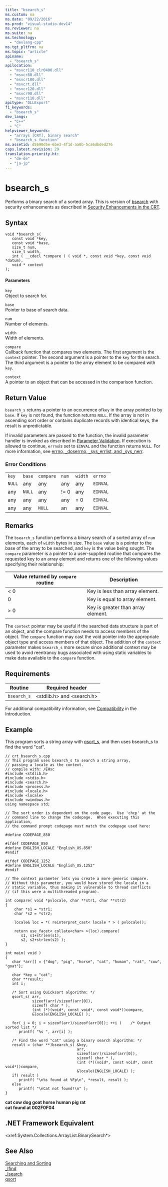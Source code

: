 ```yaml
---
title: "bsearch_s"
ms.custom: na
ms.date: "09/22/2016"
ms.prod: "visual-studio-dev14"
ms.reviewer: na
ms.suite: na
ms.technology: 
  - "devlang-cpp"
ms.tgt_pltfrm: na
ms.topic: "article"
apiname: 
  - "bsearch_s"
apilocation: 
  - "msvcr110_clr0400.dll"
  - "msvcr80.dll"
  - "msvcr100.dll"
  - "msvcrt.dll"
  - "msvcr120.dll"
  - "msvcr90.dll"
  - "msvcr110.dll"
apitype: "DLLExport"
f1_keywords: 
  - "bsearch_s"
dev_langs: 
  - "C++"
  - "C"
helpviewer_keywords: 
  - "arrays [CRT], binary search"
  - "bsearch_s function"
ms.assetid: d5690d5e-6be3-4f1d-aa0b-5ca6dbded276
caps.latest.revision: 29
translation.priority.ht: 
  - "de-de"
  - "ja-jp"
---
```

# bsearch_s
Performs a binary search of a sorted array. This is version of [bsearch](../vs140/bsearch.md) with security enhancements as described in [Security Enhancements in the CRT](../vs140/security-features-in-the-crt.md).  
  
## Syntax  
  
```  
void *bsearch_s(   
   const void *key,  
   const void *base,  
   size_t num,  
   size_t width,  
   int ( __cdecl *compare ) ( void *, const void *key, const void *datum),  
   void * context  
);  
```  
  
#### Parameters  
 `key`  
 Object to search for.  
  
 `base`  
 Pointer to base of search data.  
  
 `num`  
 Number of elements.  
  
 `width`  
 Width of elements.  
  
 `compare`  
 Callback function that compares two elements. The first argument is the `context` pointer. The second argument is a pointer to the `key` for the search. The third argument is a pointer to the array element to be compared with `key`.  
  
 `context`  
 A pointer to an object that can be accessed in the comparison function.  
  
## Return Value  
 `bsearch_s` returns a pointer to an occurrence of`key` in the array pointed to by `base`. If `key` is not found, the function returns `NULL`. If the array is not in ascending sort order or contains duplicate records with identical keys, the result is unpredictable.  
  
 If invalid parameters are passed to the function, the invalid parameter handler is invoked as described in [Parameter Validation](../vs140/parameter-validation.md). If execution is allowed to continue, `errno`is set to `EINVAL` and the function returns `NULL`. For more information, see [errno, _doserrno, _sys_errlist, and _sys_nerr](../vs140/errno--_doserrno--_sys_errlist--and-_sys_nerr.md).  
  
### Error Conditions  
  
|||||||  
|-|-|-|-|-|-|  
|`key`|`base`|`compare`|`num`|`width`|`errno`|  
|`NULL`|any|any|any|any|`EINVAL`|  
|any|`NULL`|any|!= 0|any|`EINVAL`|  
|any|any|any|any|= 0|`EINVAL`|  
|any|any|`NULL`|an|any|`EINVAL`|  
  
## Remarks  
 The `bsearch_s` function performs a binary search of a sorted array of `num` elements, each of `width` bytes in size. The `base` value is a pointer to the base of the array to be searched, and `key` is the value being sought. The `compare` parameter is a pointer to a user-supplied routine that compares the requested key to an array element and returns one of the following values specifying their relationship:  
  
|Value returned by `compare` routine|Description|  
|-----------------------------------------|-----------------|  
|\< 0|Key is less than array element.|  
|0|Key is equal to array element.|  
|> 0|Key is greater than array element.|  
  
 The `context` pointer may be useful if the searched data structure is part of an object, and the compare function needs to access members of the object. The `compare` function may cast the void pointer into the appropriate object type and access members of that object. The addition of the `context` parameter makes `bsearch_s` more secure since additional context may be used to avoid reentrancy bugs associated with using static variables to make data available to the `compare` function.  
  
## Requirements  
  
|Routine|Required header|  
|-------------|---------------------|  
|`bsearch_s`|\<stdlib.h> and \<search.h>|  
  
 For additional compatibility information, see [Compatibility](../vs140/compatibility.md) in the Introduction.  
  
## Example  
 This program sorts a string array with [qsort_s](../vs140/qsort_s.md), and then uses bsearch_s to find the word "cat".  
  
```  
// crt_bsearch_s.cpp  
// This program uses bsearch_s to search a string array,  
// passing a locale as the context.  
// compile with: /EHsc  
#include <stdlib.h>  
#include <stdio.h>  
#include <search.h>  
#include <process.h>  
#include <locale.h>  
#include <locale>  
#include <windows.h>  
using namespace std;  
  
// The sort order is dependent on the code page.  Use 'chcp' at the  
// command line to change the codepage.  When executing this application,  
// the command prompt codepage must match the codepage used here:  
  
#define CODEPAGE_850  
  
#ifdef CODEPAGE_850  
#define ENGLISH_LOCALE "English_US.850"  
#endif  
  
#ifdef CODEPAGE_1252  
#define ENGLISH_LOCALE "English_US.1252"  
#endif  
  
// The context parameter lets you create a more generic compare.  
// Without this parameter, you would have stored the locale in a  
// static variable, thus making it vulnerable to thread conflicts  
// (if this were a multithreaded program).  
  
int compare( void *pvlocale, char **str1, char **str2)  
{  
    char *s1 = *str1;  
    char *s2 = *str2;  
  
    locale& loc = *( reinterpret_cast< locale * > ( pvlocale));  
  
    return use_facet< collate<char> >(loc).compare(  
       s1, s1+strlen(s1),  
       s2, s2+strlen(s2) );  
}  
  
int main( void )  
{  
   char *arr[] = {"dog", "pig", "horse", "cat", "human", "rat", "cow", "goat"};  
  
   char *key = "cat";  
   char **result;  
   int i;  
  
   /* Sort using Quicksort algorithm: */  
   qsort_s( arr,  
            sizeof(arr)/sizeof(arr[0]),  
            sizeof( char * ),  
            (int (*)(void*, const void*, const void*))compare,  
            &locale(ENGLISH_LOCALE) );  
  
   for( i = 0; i < sizeof(arr)/sizeof(arr[0]); ++i )    /* Output sorted list */  
      printf( "%s ", arr[i] );  
  
   /* Find the word "cat" using a binary search algorithm: */  
   result = (char **)bsearch_s( &key,  
                                arr,  
                                sizeof(arr)/sizeof(arr[0]),  
                                sizeof( char * ),  
                                (int (*)(void*, const void*, const void*))compare,  
                                &locale(ENGLISH_LOCALE) );  
   if( result )  
      printf( "\n%s found at %Fp\n", *result, result );  
   else  
      printf( "\nCat not found!\n" );  
}  
```  
  
 **cat cow dog goat horse human pig rat**  
**cat found at 002F0F04**   
## .NET Framework Equivalent  
 \<xref:System.Collections.ArrayList.BinarySearch*>  
  
## See Also  
 [Searching and Sorting](../vs140/searching-and-sorting.md)   
 [_lfind](../vs140/_lfind.md)   
 [_lsearch](../vs140/_lsearch.md)   
 [qsort](../vs140/qsort.md)